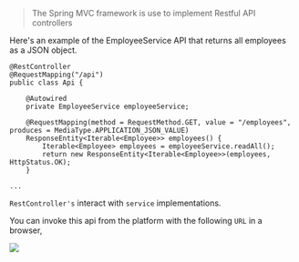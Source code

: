 > The Spring MVC framework is use to implement Restful API controllers 

Here's an example of the EmployeeService API that returns all employees as a JSON object. 

    @RestController
    @RequestMapping("/api")
    public class Api {
    
    	@Autowired
    	private EmployeeService employeeService;
    
    	@RequestMapping(method = RequestMethod.GET, value = "/employees", produces = MediaType.APPLICATION_JSON_VALUE)
    	ResponseEntity<Iterable<Employee>> employees() {
    		Iterable<Employee> employees = employeeService.readAll();
    		return new ResponseEntity<Iterable<Employee>>(employees, HttpStatus.OK);
    	}
    	
    ...


`RestController's` interact with `service` implementations. 

You can invoke this api from the platform with the following `URL` in a browser, 






![](https://user-images.githubusercontent.com/21327244/27604280-7a769740-5b3e-11e7-80f8-85e59caa23ea.png)
